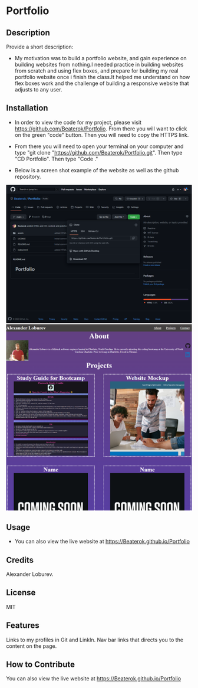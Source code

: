 # Portfolio
## Description

Provide a short description:

- My motivation was to build a portfolio website, and gain experience on building websites from nothing.I needed practice in building websites from scratch and using flex boxes, and prepare for building my real portfolio website once i finish the class.It helped me understand on how flex boxes work and the challenge of building a responsive website that adjusts to any user.

## Installation
- In order to view the code for my project, please visit https://github.com/Beaterok/Portfolio. From there you will want to click on the green "code" button. Then you will need to copy the HTTPS link.

- From there you will need to open your terminal on your computer and type "git clone "https://github.com/Beaterok/Portfolio.git". Then type "CD Portfolio". Then type "Code ."



- Below is a screen shot example of the website as well as the github repository. 

![alt text](/assets/pictures/Git_screenshot.png)
![alt text](/assets/pictures/Profolio_Screenshot.png)

## Usage
- You can also view the live website at https://Beaterok.github.io/Portfolio

## Credits
Alexander Loburev.

## License
MIT
## Features

Links to my profiles in Git and LinkIn.
Nav bar links that directs you to the content on the page.

## How to Contribute
You can also view the live website at https://Beaterok.github.io/Portfolio